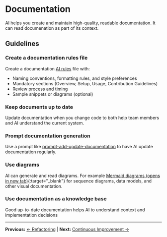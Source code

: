 # Documentation

AI helps you create and maintain high-quality, readable documentation. It can read documenation as part of its context.

## Guidelines

### Create a documentation rules file

Create a documentation [AI rules](../appendix/rules-for-ai/README.md) file with:

- Naming conventions, formatting rules, and style preferences
- Mandatory sections (Overview, Setup, Usage, Contribution Guidelines)
- Review process and timing
- Sample snippets or diagrams (optional)

### Keep documents up to date

Update documentation when you change code to both help team members and AI understand the current system.

### Prompt documentation generation

Use a prompt like [prompt-add-update-documentation](../../pages/appendix/prompt-library/documentation-writing/prompt-add-update-documentation.md) to have AI update documentation regularly.

### Use diagrams

AI can generate and read diagrams. For example [Mermaid diagrams (opens in new tab)](https://mermaid.js.org/){:target="_blank"} for sequence diagrams, data models, and other visual documentation.

### Use documentation as a knowledge base

Good up-to-date documentation helps AI to understand context and implementation decisions

---

**Previous:** [← Refactoring](refactoring.md) | **Next:** [Continuous Improvement →](continuous-improvement.md)
